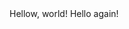 <!DOCTYPE html>
<html>
  <head>
    <title>My Webpage!</title>
  </head>
  <body>
    Hellow, world! Hello again!
  </body>
</html>
